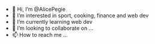 - 👋 Hi, I’m @AlicePegie
- 👀 I’m interested in sport, cooking, finance and web dev
- 🌱 I’m currently learning web dev
- 💞️ I’m looking to collaborate on ...
- 📫 How to reach me ...

<!---
AlicePegie/AlicePegie is a ✨ special ✨ repository because its `README.md` (this file) appears on your GitHub profile.
You can click the Preview link to take a look at your changes.
--->
